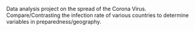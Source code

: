 

Data analysis project on the spread of the Corona Virus. Compare/Contrasting the infection rate of various countries to determine variables in preparedness/geography. 
